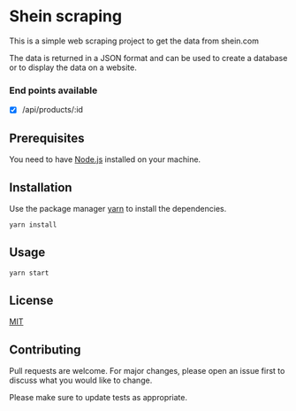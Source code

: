 # Shein scraping

This is a simple web scraping project to get the data from shein.com

The data is returned in a JSON format and can be used to create a database or to display the data on a website.

### End points available

- [x] /api/products/:id

## Prerequisites

You need to have [Node.js](https://nodejs.org/en/) installed on your machine.

## Installation

Use the package manager [yarn](https://yarnpkg.com/) to install the dependencies.

```bash
yarn install
```

## Usage

```bash
yarn start

```

## License

[MIT](https://choosealicense.com/licenses/mit/)

## Contributing

Pull requests are welcome. For major changes, please open an issue first to discuss what you would like to change.

Please make sure to update tests as appropriate.
